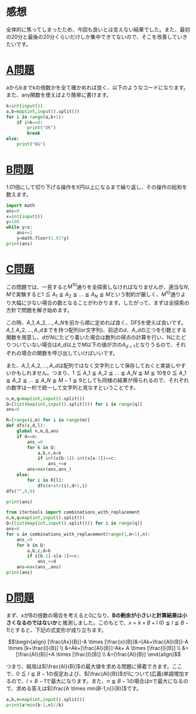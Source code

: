 # 感想

全体的に焦ってしまったため、今回も良いとは言えない結果でした。また、最初の20分と最後の20分くらいだけしか集中できてないので、そこを改善していきたいです。

# [A問題](https://atcoder.jp/contests/abc165/tasks/abc165_a)

aからbまでkの倍数かを全て確かめれば良く、以下のようなコードになります。また、any関数を使えばより簡単に書けます。

```python:A.py
k=int(input())
a,b=map(int,input().split())
for i in range(a,b+1):
    if i%k==0:
        print("OK")
        break
else:
    print("NG")
```

# [B問題](https://atcoder.jp/contests/abc165/tasks/abc165_b)

1.01倍にして切り下げる操作をX円以上になるまで繰り返し、その操作の総和を数えます。

```python:B.py
import math
ans=0
x=int(input())
y=100
while y<x:
    ans+=1
    y=math.floor(1.01*y)
print(ans)
```

# [C問題](https://atcoder.jp/contests/abc165/tasks/abc165_c)

この問題では、一見すると$M^{10}$通りを全探索しなければなりませんが、適当な$N,M$で実験すると$1 \leqq A_1 \leqq A_2 \leqq … \leqq A_N \leqq M$という制約が厳しく、$M^{10}$通りより大幅に少ない場合の数となることがわかります。したがって、まずは全探索の方針で問題を解き始めます。

この時、$A\_1,A\_2,…,A\_N$を前から順に定めれば良く、DFSを使えば良いです。$A\_1,A\_2,…,A\_d$までを持つ配列(or文字列)、前述の$d$、$A\_d$の三つを引数とする関数を用意し、$d$が$N$にたどり着いた場合は数列の得点の計算を行い、Nにたどりついていない場合は$A\_d$以上で$M$以下の値が次の$A_{d+1}$となりうるので、それぞれの場合の関数を呼び出していけばいいです。

また、$A\_1,A\_2,…,A\_d$は配列ではなく文字列として保存しておくと実装しやすいかもしれません。つまり、$1 \leqq A\_1 \leqq A\_2 \leqq … \leqq A\_N \leqq M \leqq 10$を$0 \leqq A\_1 \leqq A\_2 \leqq … \leqq A\_N \leqq M-1 \leqq 9$としても同様の結果が得られるので、それぞれの数字は一桁で統一して文字列と見なすということです。

```python:C.py
n,m,q=map(int,input().split())
Q=[list(map(int,input().split())) for i in range(q)]
ans=0

R=[range(i,m) for i in range(m)]
def dfs(s,d,l):
    global n,m,Q,ans
    if d==n:
        ans_=0
        for k in Q:
            a,b,c,e=k
            if int(s[b-1])-int(s[a-1])==c:
                ans_+=e
        ans=max(ans,ans_)
    else:
        for i in R[l]:
            dfs(s+str(i),d+1,i)
dfs("",0,0)

print(ans)
```

```python:C.py
from itertools import combinations_with_replacement
n,m,q=map(int,input().split())
Q=[list(map(int,input().split())) for i in range(q)]
ans=0
for s in combinations_with_replacement(range(1,m+1),n):
    ans_=0
    for k in Q:
        a,b,c,d=k
        if s[b-1]-s[a-1]==c:
            ans_+=d
    ans=max(ans_,ans)
print(ans)
```

# [D問題](https://atcoder.jp/contests/abc165/tasks/abc165_d)

まず、xがBの倍数の場合を考えると0になり、**Bの剰余が小さいと計算結果は小さくなるのではないか**と推測しました。このもとで、$x=k \times B+l \ (0 \leqq l \leqq B-1)$とすると、下記の式変形が成り立ちます。


```math
\begin{align}
[\frac{Ax}{B}]-A \times [\frac{x}{B}]&=[Ak+\frac{Al}{B}]-A \times [k+\frac{l}{B}] \\
&=Ak+[\frac{Al}{B}]-Ak+ A \times [\frac{l}{B}] \\
&=[\frac{Al}{B}]+A \times [\frac{l}{B}] \\
&=[\frac{Al}{B}]
\end{align}
```

つまり、結局は$[\frac{Al}{B}]$の最大値を求める問題に帰着できます。ここで、$0 \leqq l \leqq B-1$の仮定および、$[\frac{Al}{B}]$が$l$について(広義)単調増加するので、$l=B-1$で最大になります。また、$n \leqq B-1$の場合はnで最大になるので、求める答えは$[\frac{A \times min(B-1,n)}{B}]$です。

```python:answerD.py
a,b,n=map(int,input().split())
print(a*min(b-1,n)//b)
```
